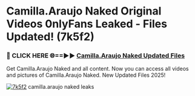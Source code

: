 # Camilla.Araujo Naked Original Videos 0nlyFans Leaked - Files Updated! (7k5f2)

<h3>🔴 CLICK HERE 🌐==►► <a href="https://tinyurl.com/up5wt9bj" rel="nofollow">Camilla.Araujo Naked Updated Files</a></h3>

Get Camilla.Araujo Naked and all content. Now you can access all videos and pictures of Camilla.Araujo Naked. New Updated Files 2025!

[![7k5f2](https://i.imgur.com/ABiUzMV.gif)](https://tinyurl.com/up5wt9bj)
camilla.araujo naked leaks